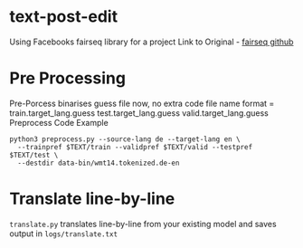 # text-post-edit
Using Facebooks fairseq library for a project
Link to Original -  [fairseq github](https://github.com/pytorch/fairseq/)

# Pre Processing

Pre-Porcess binarises guess file now, no extra code 
file name format = train.target_lang.guess test.target_lang.guess valid.target_lang.guess
Preprocess Code Example
```
python3 preprocess.py --source-lang de --target-lang en \
  --trainpref $TEXT/train --validpref $TEXT/valid --testpref $TEXT/test \
  --destdir data-bin/wmt14.tokenized.de-en
```

# Translate line-by-line
```translate.py``` translates line-by-line from your existing model and saves output in ```logs/translate.txt```
